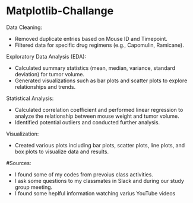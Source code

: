 # Matplotlib-Challange

Data Cleaning:
  - Removed duplicate entries based on Mouse ID and Timepoint.
  - Filtered data for specific drug regimens (e.g., Capomulin, Ramicane).

Exploratory Data Analysis (EDA):
  - Calculated summary statistics (mean, median, variance, standard deviation) for tumor volume.
  - Generated visualizations such as bar plots and scatter plots to explore relationships and trends.

Statistical Analysis:
  - Calculated correlation coefficient and performed linear regression to analyze the relationship between mouse weight and tumor volume.
  - Identified potential outliers and conducted further analysis.

Visualization:
  - Created various plots including bar plots, scatter plots, line plots, and box plots to visualize data and results.

#Sources:

  - I found some of my codes from prevoius class activities.
  - I ask some questions to my classmates in Slack and during our study group meeting.
  - I found some heplful information watching varius YouTube videos
